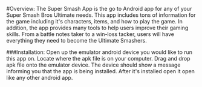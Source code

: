 #Overview:
The Super Smash App is the go to Android app for any of your Super Smash Bros Ultimate needs.
This app includes tons of information for the game including it's characters,
items, and how to play the game.  In addition, the app provides many tools to help
users improve their gaming skills.  From a battle notes taker to a win-loss tacker, 
users will have everything they need to become the Ultimate Smashers.  

###Installation:
Open up the emulator android device you would like to run this app on.  Locate where the apk file is on your computer.  Drag and drop apk file onto the emulator device.  The device should show a message informing you that the app is being installed.  After it's installed open it open like any other android app.
